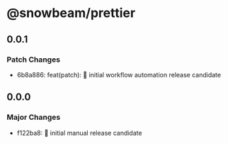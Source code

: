 # @snowbeam/prettier

## 0.0.1

### Patch Changes

- 6b8a886: feat(patch): 🚀 initial workflow automation release candidate

## 0.0.0

### Major Changes

- f122ba8: 🚀 initial manual release candidate
